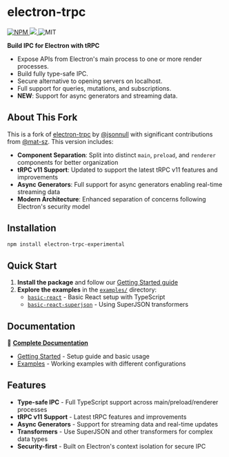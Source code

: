 # electron-trpc

<p>
  <a href="https://www.npmjs.com/package/electron-trpc-experimental">
    <img alt="NPM" src="https://img.shields.io/npm/v/electron-trpc-experimental"/>
  </a>
  <a href="https://codecov.io/gh/jsonnull/electron-trpc"> 
  <img src="https://codecov.io/gh/jsonnull/electron-trpc/branch/main/graph/badge.svg?token=DU33O0D9LZ"/> 
  </a>
  <span>
    <img alt="MIT" src="https://img.shields.io/npm/l/electron-trpc-experimental"/>
  </span>
</p>

<p></p>

**Build IPC for Electron with tRPC**

- Expose APIs from Electron's main process to one or more render processes.
- Build fully type-safe IPC.
- Secure alternative to opening servers on localhost.
- Full support for queries, mutations, and subscriptions.
- **NEW**: Support for async generators and streaming data.

## About This Fork

This is a fork of [electron-trpc](https://github.com/jsonnull/electron-trpc) by [@jsonnull](https://github.com/jsonnull) with significant contributions from [@mat-sz](https://github.com/mat-sz). This version includes:

- **Component Separation**: Split into distinct `main`, `preload`, and `renderer` components for better organization
- **tRPC v11 Support**: Updated to support the latest tRPC v11 features and improvements
- **Async Generators**: Full support for async generators enabling real-time streaming data
- **Modern Architecture**: Enhanced separation of concerns following Electron's security model

## Installation

```sh
npm install electron-trpc-experimental
```

## Quick Start

1. **Install the package** and follow our [Getting Started guide](https://makp0.github.io/electron-trpc-experimental/getting-started/)
2. **Explore the examples** in the [`examples/`](./examples/) directory:
   - [`basic-react`](./examples/basic-react/) - Basic React setup with TypeScript
   - [`basic-react-superjson`](./examples/basic-react-superjson/) - Using SuperJSON transformers

## Documentation

📖 **[Complete Documentation](https://makp0.github.io/electron-trpc-experimental/)**

- [Getting Started](https://makp0.github.io/electron-trpc-experimental/getting-started/) - Setup guide and basic usage
- [Examples](./examples/) - Working examples with different configurations

## Features

- **Type-safe IPC** - Full TypeScript support across main/preload/renderer processes
- **tRPC v11 Support** - Latest tRPC features and improvements
- **Async Generators** - Support for streaming data and real-time updates
- **Transformers** - Use SuperJSON and other transformers for complex data types
- **Security-first** - Built on Electron's context isolation for secure IPC
